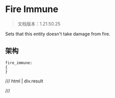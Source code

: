 # Fire Immune

> 文档版本：1.21.50.25

Sets that this entity doesn't take damage from fire.

## 架构

```mcschema
fire_immune:
{
}

```

/// html | div.result

///

